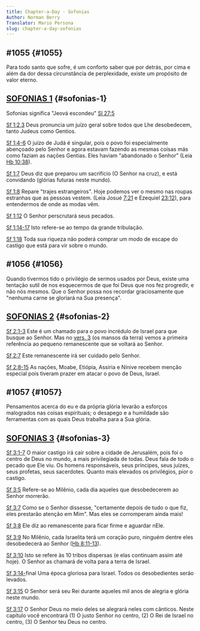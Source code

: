 ```yaml
---
title: Chapter-a-Day - Sofonias
Author: Norman Berry
Translator: Mario Persona
slug: chapter-a-day-sofonias
---
```


## #1055 {#1055}

Para todo santo que sofre, é um conforto saber que por detrás, por cima e além da dor dessa circunstância de perplexidade, existe um propósito de valor eterno.

## [SOFONIAS 1](http://mysword.info/b?r=Zep_1) {#sofonias-1}

Sofonias significa &quot;Jeová escondeu&quot; [Sl 27:5](http://mysword.info/b?r=Psa_27:5)

[Sf 1:2,3](http://mysword.info/b?r=Zep_1:2,3) Deus pronuncia um juízo geral sobre todos que Lhe desobedecem, tanto Judeus como Gentios.

[Sf 1:4-6](http://mysword.info/b?r=Zep_1:4-6) O juízo de Judá é singular, pois o povo foi especialmente abençoado pelo Senhor e agora estavam fazendo as mesmas coisas más como faziam as nações Gentias. Eles haviam &quot;abandonado o Senhor&quot; (Leia [Hb 10:38](http://mysword.info/b?r=Heb_10:38)).

[Sf 1:7](http://mysword.info/b?r=Zep_1:7) Deus diz que preparou um sacrifício (O Senhor na cruz), e está convidando (glórias futuras neste mundo).

[Sf 1:8](http://mysword.info/b?r=Zep_1:8) Repare &quot;trajes estrangeiros&quot;. Hoje podemos ver o mesmo nas roupas estranhas que as pessoas vestem. (Leia Josué [7:21](http://mysword.info/b?r=Jos_7:21) e Ezequiel [23:12](http://mysword.info/b?r=Eze_23:12)), para entendermos de onde as modas vêm.

[Sf 1:12](http://mysword.info/b?r=Zep_1:12) O Senhor perscrutará seus pecados.

[Sf 1:14-17](http://mysword.info/b?r=Zep_1:14-17) Isto refere-se ao tempo da grande tribulação.

[Sf 1:18](http://mysword.info/b?r=Zep_1:18) Toda sua riqueza não poderá comprar um modo de escape do castigo que está para vir sobre o mundo.

## #1056 {#1056}

Quando tivermos tido o privilégio de sermos usados por Deus, existe uma tentação sutil de nos esquecermos de que foi Deus que nos fez progredir, e não nós mesmos. Que o Senhor possa nos recordar graciosamente que &quot;nenhuma carne se gloriará na Sua presença&quot;.

## [SOFONIAS 2](http://mysword.info/b?r=Zep_2) {#sofonias-2}

[Sf 2:1-3](http://mysword.info/b?r=Zep_2:1-3) Este é um chamado para o povo incrédulo de Israel para que busque ao Senhor. Mas no [vers. 3](http://mysword.info/b?r=Zep_2:3) (os mansos da terra) vemos a primeira referência ao pequeno remanescente que se voltará ao Senhor.

[Sf 2:7](http://mysword.info/b?r=Zep_2:7) Este remanescente irá ser cuidado pelo Senhor.

[Sf 2:8-15](http://mysword.info/b?r=Zep_2:8-15) As nações, Moabe, Etiópia, Assíria e Nínive recebem menção especial pois tiveram prazer em atacar o povo de Deus, Israel.

## #1057 {#1057}

Pensamentos acerca do eu e da própria glória levarão a esforços malogrados nas coisas espirituais; o desapego e a humildade são ferramentas com as quais Deus trabalha para a Sua glória.

## [SOFONIAS 3](http://mysword.info/b?r=Zep_3) {#sofonias-3}

[Sf 3:1-7](http://mysword.info/b?r=Zep_3:1-7) O maior castigo irá cair sobre a cidade de Jerusalém, pois foi o centro de Deus no mundo, a mais privilegiada de todas. Deus fala de todo o pecado que Ele viu. Os homens responsáveis, seus príncipes, seus juízes, seus profetas, seus sacerdotes. Quanto mais elevados os privilégios, pior o castigo.

[Sf 3:5](http://mysword.info/b?r=Zep_3:5) Refere-se ao Milênio, cada dia aqueles que desobedecerem ao Senhor morrerão.

[Sf 3:7](http://mysword.info/b?r=Zep_3:7) Como se o Senhor dissesse, &quot;certamente depois de tudo o que fiz, eles prestarão atenção em Mim&quot;. Mas eles se corromperam ainda mais!

[Sf 3:8](http://mysword.info/b?r=Zep_3:8) Ele diz ao remanescente para ficar firme e aguardar nEle.

[Sf 3:9](http://mysword.info/b?r=Zep_3:9) No Milênio, cada Israelita terá um coração puro, ninguém dentre eles desobedecerá ao Senhor ([Hb 8:11-13](http://mysword.info/b?r=Heb_8:11-13)).

[Sf 3:10](http://mysword.info/b?r=Zep_3:10) Isto se refere às 10 tribos dispersas (e elas continuam assim até hoje). O Senhor as chamará de volta para a terra de Israel.

[Sf 3:14-](http://mysword.info/b?r=Zep_3:14-)final Uma época gloriosa para Israel. Todos os desobedientes serão levados.

[Sf 3:15](http://mysword.info/b?r=Zep_3:15) O Senhor será seu Rei durante aqueles mil anos de alegria e glória neste mundo.

[Sf 3:17](http://mysword.info/b?r=Zep_3:17) O Senhor Deus no meio deles se alegrará neles com cânticos. Neste capítulo você encontrará (1) O justo Senhor no centro, (2) O Rei de Israel no centro, (3) O Senhor teu Deus no centro.